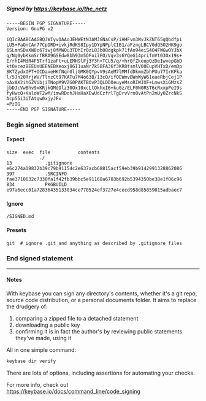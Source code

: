 ##### Signed by https://keybase.io/the_netz
```
-----BEGIN PGP SIGNATURE-----
Version: GnuPG v2

iQIcBAABCAAGBQJWIyvOAAoJEHWEtN3AMJGNaCsP/iHHFvm3WvJkZNT65gQbdfpi
LU5+PaOnCAr77CpDRD+ivkjRdKS8Ipy1DYpNPplCIB1/aFzngLBCV0dQ5O2HK9go
6SLmnSDxXW8c67iwj8fMWQu3TDhIrQzL8Jb08dgkpk71fAo94eiS4O4FWGwOYJbX
g/Ng0ybKkmSrfBRA9GSEdw8bh93m5OFoilFO/Vgv3s6YQeG14prifmVt03Ox19s+
E/rhI4MdR4F5Trf1zaFt+uLEMH9lFj3Y3h+TCU5/q/+hr0fZkeopQzDeIwvepGbD
ktOxcezBEEUsUEENEBXeoxj86I1uaNr7k5BFA36f3KR8tsmlV00EupVHTxD/emDp
8KTZydxOPT+OCDaveHKfNqn0ljGMK0QYpvV9sAeM7lMMfdDkmmZbhPUu77IrKFka
l/5Jn20RrjWV/TlnzCt97KATu7M4o63B/13cQ/ifOEWmvBWnWyW61eaeRbjCej1P
oAxAX2ihGZVibjiTNopM9VZG0PAKTBOvP3QLDDOeuyeMsoRIWJXF+LmwsXiGMzsZ
jbDJcVwBhv9xKRjkQMdOlz30Ox10xcLtOkhxI6+ku0z/ELF0N0RST6cRxxpPeI9s
fyHwcQ+KaloWF2wM/imwRDohJHaHaXEwUdCzfrlTgDrvVrn0vAtPn2mUy0ZrcNkS
Acp55i3iTAtqw0xjyJFx
=PzIG
-----END PGP SIGNATURE-----

```

<!-- END SIGNATURES -->

### Begin signed statement 

#### Expect

```
size  exec  file          contents                                                        
            ./                                                                            
13            .gitignore  e6c274a19832b39c79b91154c2e637acb68815acf59eb39b9142991328862086
397           .SRCINFO    fae3710632c7330fa1f42fb39bbc5e91168a6703b692b5394350be38e1f06c96
834           PKGBUILD    e97a6ecc01a72836435133034ce770524ef3727e4cecd958d85859015adbaec7
```

#### Ignore

```
/SIGNED.md
```

#### Presets

```
git  # ignore .git and anything as described by .gitignore files
```

<!-- summarize version = 0.0.9 -->

### End signed statement

<hr>

#### Notes

With keybase you can sign any directory's contents, whether it's a git repo,
source code distribution, or a personal documents folder. It aims to replace the drudgery of:

  1. comparing a zipped file to a detached statement
  2. downloading a public key
  3. confirming it is in fact the author's by reviewing public statements they've made, using it

All in one simple command:

```bash
keybase dir verify
```

There are lots of options, including assertions for automating your checks.

For more info, check out https://keybase.io/docs/command_line/code_signing